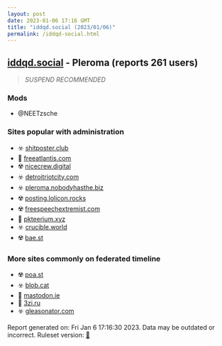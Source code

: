 ```yaml
---
layout: post
date: 2023-01-06 17:16 GMT
title: "iddqd.social (2023/01/06)"
permalink: /iddqd-social.html
---
```



## [iddqd.social](https://iddqd.social) - Pleroma (reports 261 users)

> *SUSPEND RECOMMENDED*

### Mods
 * @NEETzsche

### Sites popular with administration

* ☣️ [shitposter.club](/shitposter-club.html)
* 🚫 [freeatlantis.com](/freeatlantis-com.html)
* ☢️ [nicecrew.digital](/nicecrew-digital.html)
* ☣️ [detroitriotcity.com](/detroitriotcity-com.html)
* ☣️ [pleroma.nobodyhasthe.biz](/pleroma-nobodyhasthe-biz.html)
* ☢️ [posting.lolicon.rocks](/posting-lolicon-rocks.html)
* ☢️ [freespeechextremist.com](/freespeechextremist-com.html)
* 🚫 [pkteerium.xyz](/pkteerium-xyz.html)
* ☣️ [crucible.world](/crucible-world.html)
* ☢️ [bae.st](/bae-st.html)

### More sites commonly on federated timeline

* ☢️ [poa.st](/poa-st.html)
* ☣️ [blob.cat](/blob-cat.html)
* 🐘 [mastodon.ie](/mastodon-ie.html)
* 🐘 [3zi.ru](/3zi-ru.html)
* ☣️ [gleasonator.com](/gleasonator-com.html)

Report generated on: Fri Jan  6 17:16:30 2023. Data may be outdated or incorrect.
Ruleset version: [🏀](/version-basketball)
